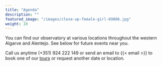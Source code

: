 ```yaml
---
title: "Agenda"
description: ""
featured_image: "/images/close-up-female-girl-69806.jpg"
weight: 10
---
```


You can find our observatory at various locations throughout the western Algarve and Alentejo. See below for future events near you.

Call us anytime (+351) 924 222 149 or send an email to {{< email >}} to book one of our [tours](/tours) or request another date or location.

